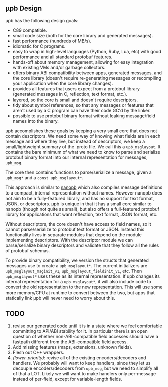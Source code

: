 
μpb Design
----------

μpb has the following design goals:

- C89 compatible.
- small code size (both for the core library and generated messages).
- fast performance (hundreds of MB/s).
- idiomatic for C programs.
- easy to wrap in high-level languages (Python, Ruby, Lua, etc) with
  good performance and all standard protobuf features.
- hands-off about memory management, allowing for easy integration
  with existing VMs and/or garbage collectors.
- offers binary ABI compatibility between apps, generated messages, and
  the core library (doesn't require re-generating messages or recompiling
  your application when the core library changes).
- provides all features that users expect from a protobuf library
  (generated messages in C, reflection, text format, etc.).
- layered, so the core is small and doesn't require descriptors.
- tidy about symbol references, so that any messages or features that
  aren't used by a C program can have their code GC'd by the linker.
- possible to use protobuf binary format without leaking message/field
  names into the binary.

μpb accomplishes these goals by keeping a very small core that does not contain
descriptors.  We need some way of knowing what fields are in each message and
where they live, but instead of descriptors, we keep a small/lightweight summary
of the .proto file.  We call this a `upb_msglayout`.  It contains the bare
minimum of what we need to know to parse and serialize protobuf binary format
into our internal representation for messages, `upb_msg`.

The core then contains functions to parse/serialize a message, given a `upb_msg*`
and a `const upb_msglayout*`.

This approach is similar to [nanopb](https://github.com/nanopb/nanopb) which
also compiles message definitions to a compact, internal representation without
names.  However nanopb does not aim to be a fully-featured library, and has no
support for text format, JSON, or descriptors.  μpb is unique in that it has a
small core similar to nanopb (though not quite as small), but also offers a
full-featured protobuf library for applications that want reflection, text
format, JSON format, etc.

Without descriptors, the core doesn't have access to field names, so it cannot
parse/serialize to protobuf text format or JSON.  Instead this functionality
lives in separate modules that depend on the module implementing descriptors.
With the descriptor module we can parse/serialize binary descriptors and
validate that they follow all the rules of protobuf schemas.

To provide binary compatibility, we version the structs that generated messages
use to create a `upb_msglayout*`.  The current initializers are
`upb_msglayout_msginit_v1`, `upb_msglayout_fieldinit_v1`, etc.  Then
`upb_msglayout*` uses these as its internal representation.  If upb changes its
internal representation for a `upb_msglayout*`, it will also include code to
convert the old representation to the new representation.  This will use some
more memory/CPU at runtime to convert between the two, but apps that statically
link μpb will never need to worry about this.

TODO
----

1. revise our generated code until it is in a state where we feel comfortable
   committing to API/ABI stability for it.  In particular there is an open
   question of whether non-ABI-compatible field accesses should have a
   fastpath different from the ABI-compatible field access.
1. Add missing features (maps, extensions, unknown fields).
1. Flesh out C++ wrappers.
1. *(lower-priority)*: revise all of the existing encoders/decoders and
   handlers.  We probably will want to keep handlers, since they let us decouple
   encoders/decoders from `upb_msg`, but we need to simplify all of that a LOT.
   Likely we will want to make handlers only per-message instead of per-field,
   except for variable-length fields.
